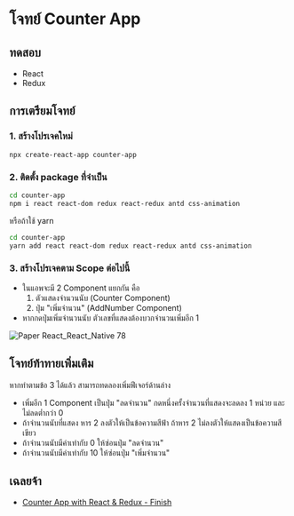 
# โจทย์ Counter App

## ทดสอบ

- React
- Redux

## การเตรียมโจทย์

### 1. สร้างโปรเจคใหม่

```
npx create-react-app counter-app
```

### 2. ติดตั้ง package ที่จำเป็น 

```bash
cd counter-app
npm i react react-dom redux react-redux antd css-animation
```

หรือถ้าใช้ yarn 

```bash
cd counter-app
yarn add react react-dom redux react-redux antd css-animation
```

### 3. สร้างโปรเจคตาม Scope ต่อไปนี้

- ในแอพจะมี 2 Component แยกกัน คือ
    1. ตัวแสดงจำนวนนับ (Counter Component)
    2. ปุ่ม "เพิ่มจำนวน" (AddNumber Component)
- หากกดปุ่มเพิ่มจำนวนนับ ตัวเลขที่แสดงต้องบวกจำนวนเพิ่มอีก 1 

![Paper React_React_Native 78](https://user-images.githubusercontent.com/85179/71774258-2e849300-2f9e-11ea-9010-2d1b06151cfb.png)



## โจทย์ท้าทายเพิ่มเติม

หากทำตามข้อ 3 ได้แล้ว สามารถทดลองเพิ่มฟีเจอร์ด้านล่าง

- เพิ่มอีก 1 Component เป็นปุ่ม "ลดจำนวน" กดหนึ่งครั้งจำนวนที่แสดงจะลดลง 1 หน่วย และไม่ลดต่ำกว่า 0 
- ถ้าจำนวนนับที่แสดง หาร 2 ลงตัวให้เป็นข้อความสีฟ้า ถ้าหาร 2 ไม่ลงตัวให้แสดงเป็นข้อความสีเขียว
- ถ้าจำนวนนับมีค่าเท่ากับ 0 ให้ซ่อนปุ่ม "ลดจำนวน"
- ถ้าจำนวนนับมีค่าเท่ากับ 10 ให้ซ่อนปุ่ม "เพิ่มจำนวน"

## เฉลยจ้า

- [Counter App with React & Redux - Finish](https://github.com/teerasej/react-redux-counter-example)
